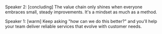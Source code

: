 Speaker 2: [concluding] The value chain only shines when everyone embraces small, steady improvements. It's a mindset as much as a method.

Speaker 1: [warm] Keep asking "how can we do this better?" and you'll help your team deliver reliable services that evolve with customer needs.
